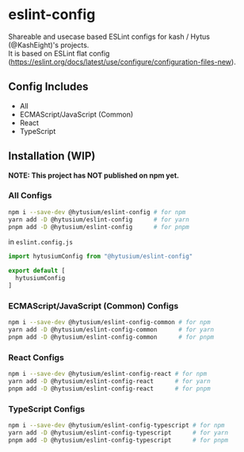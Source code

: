 # eslint-config

Shareable and usecase based ESLint configs for kash / Hytus (@KashEight)'s projects.  
It is based on ESLint flat config (https://eslint.org/docs/latest/use/configure/configuration-files-new).

## Config Includes
- All
- ECMAScript/JavaScript (Common)
- React
- TypeScript

## Installation (WIP)

**NOTE: This project has NOT published on npm yet.**

### All Configs

```sh
npm i --save-dev @hytusium/eslint-config # for npm
yarn add -D @hytusium/eslint-config      # for yarn
pnpm add -D @hytusium/eslint-config      # for pnpm
```

in `eslint.config.js`

```js
import hytusiumConfig from "@hytusium/eslint-config"

export default [
  hytusiumConfig
]
```

### ECMAScript/JavaScript (Common) Configs

```sh
npm i --save-dev @hytusium/eslint-config-common # for npm
yarn add -D @hytusium/eslint-config-common      # for yarn
pnpm add -D @hytusium/eslint-config-common      # for pnpm
```

### React Configs

```sh
npm i --save-dev @hytusium/eslint-config-react # for npm
yarn add -D @hytusium/eslint-config-react      # for yarn
pnpm add -D @hytusium/eslint-config-react      # for pnpm
```

### TypeScript Configs

```sh
npm i --save-dev @hytusium/eslint-config-typescript # for npm
yarn add -D @hytusium/eslint-config-typescript      # for yarn
pnpm add -D @hytusium/eslint-config-typescript      # for pnpm
```

